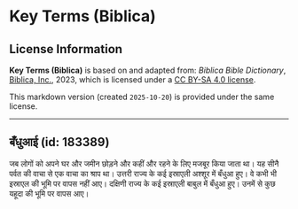 # Key Terms (Biblica)

## License Information

**Key Terms (Biblica)** is based on and adapted from: _Biblica Bible Dictionary_, [Biblica, Inc.](https://www.biblica.com/), 2023, which is licensed under a [CC BY-SA 4.0 license](https://creativecommons.org/licenses/by-sa/4.0/legalcode.en).

This markdown version (created `2025-10-20`) is provided under the same license.



--------------------------------

## बँधुआई (id: 183389)

जब लोगों को अपने घर और जमीन छोड़ने और कहीं और रहने के लिए मजबूर किया जाता था। यह सीनै पर्वत की वाचा से एक वाचा का श्राप था। उत्तरी राज्य के कई इस्राएली अश्शूर में बँधुआ हुए। वे कभी भी इस्राएल की भूमि पर वापस नहीं आए। दक्षिणी राज्य के कई इस्राएली बाबुल में बँधुआ हुए। उनमें से कुछ यहूदा की भूमि पर वापस आए।


